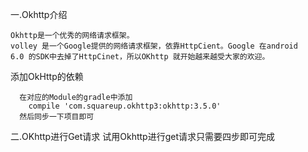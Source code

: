 一.Okhttp介绍

    Okhttp是一个优秀的网络请求框架。
    volley 是一个Google提供的网络请求框架，依靠HttpCient。Google 在android
    6.0 的SDK中去掉了HttpCinet，所以OKhttp 就开始越来越受大家的欢迎。

  添加OkHttp的依赖

      在对应的Module的gradle中添加
        compile 'com.squareup.okhttp3:okhttp:3.5.0'
      然后同步一下项目即可


二.OKhttp进行Get请求
    试用Okhttp进行get请求只需要四步即可完成


